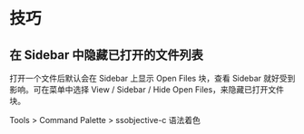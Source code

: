 技巧
===

在 Sidebar 中隐藏已打开的文件列表
------------------------------

打开一个文件后默认会在 Sidebar 上显示 Open Files 块，查看 Sidebar 就好受到影响。可在菜单中选择
View / Sidebar / Hide Open Files，来隐藏已打开文件块。

Tools > Command Palette > ssobjective-c 语法着色
